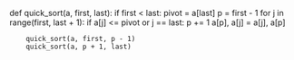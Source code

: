 def quick_sort(a, first, last):
    if first < last:
        pivot = a[last]
        p = first - 1
        for j in range(first, last + 1):
            if a[j] <= pivot or j == last:
                p += 1
                a[p], a[j] = a[j], a[p]
        
        quick_sort(a, first, p - 1)
        quick_sort(a, p + 1, last)
